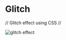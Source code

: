 # Glitch

// Glitch effect using CSS //

![glitch effect](https://github.com/michellejanosi/glitch-effect/blob/master/glitch-effect.gif)
